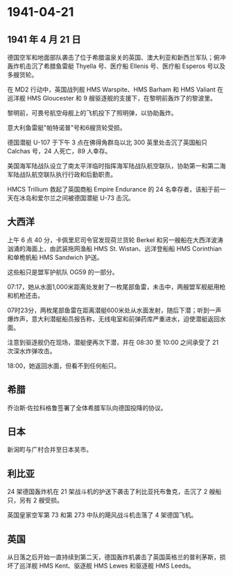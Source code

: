 # 1941-04-21

## 1941 年 4 月 21 日

德国空军和地面部队袭击了位于希腊温泉关的英国、澳大利亚和新西兰军队；俯冲轰炸机击沉了希腊鱼雷艇
Thyella 号、医疗船 Ellenis 号、医疗船 Esperos 号以及多艘货轮。

在 MD2 行动中，英国战列舰 HMS Warspite、HMS Barham 和 HMS Valiant
在巡洋舰 HMS Gloucester 和 9 艘驱逐舰的支援下，在黎明前轰炸了的黎波里。

黎明前，可畏号航空母舰上的飞机投下了照明弹，以协助轰炸。

意大利鱼雷艇"帕特诺普"号和6艘货轮受损。

德国潜艇 U-107 于下午 3 点在佛得角群岛以北 300 英里处击沉了英国船只
Calchas 号，24 人死亡，89 人幸存。

美国海军陆战队设立了南太平洋临时指挥海军陆战队航空联队，协助第一和第二海军陆战队航空联队执行行政和后勤职责。

HMCS Trillium 救起了英国商船 Empire Endurance 的 24
名幸存者，该船于前一天在冰岛和爱尔兰之间被德国潜艇 U-73 击沉。

## 大西洋

上午 6 点 40 分，卡佩里尼司令官发现荷兰货轮 Berkel
和另一艘船在大西洋波涛汹涌的海面上，由武装拖网渔船 HMS St.
Wistan、远洋登船船 HMS Corinthian 和单桅帆船 HMS Sandwich 护送。

这些船只是盟军护航队 OG59 的一部分。

07:17，她从水面1,000米距离处发射了一枚尾部鱼雷，未击中，两艘盟军舰艇用枪和机枪还击。

07时23分，两枚尾部鱼雷在距离潜艇600米处从水面发射，随后下潜；听到一声爆炸声，意大利潜艇船员报告称，无线电室和前弹药库严重进水，迫使潜艇返回水面。

注意到驱逐舰仍在现场，潜艇便再次下潜，并在 08:30 至 10:00 之间承受了 21
次深水炸弹攻击。

18:00，她返回水面，但看不到任何船只。

## 希腊

乔治斯·佐拉科格鲁签署了全体希腊军队向德国投降的协议。

## 日本

新潟町与广村合并至日本吴市。

## 利比亚

24 架德国轰炸机在 21 架战斗机的护送下袭击了利比亚托布鲁克，击沉了 2
艘船只，另有 2 艘受损。

英国皇家空军第 73 和第 273 中队的飓风战斗机击落了 4 架德国飞机。

## 英国

从日落之后开始一直持续到第二天，德国轰炸机袭击了英国英格兰的普利茅斯，损坏了巡洋舰
HMS Kent、驱逐舰 HMS Lewes 和驱逐舰 HMS Leeds。

